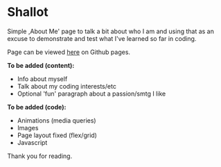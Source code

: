 <h1>Shallot</h1>

<p>
Simple ,About Me' page to talk a bit about who I am and using that as an excuse to demonstrate and test what I've learned so far in coding. 
</p>

<p>
Page can be viewed <a href="https://copcasui.github.io/shallot/">here</a> on Github pages.
</p>

<b>To be added (content):</b>
<ul>
  <li>Info about myself</li>
  <li>Talk about my coding interests/etc</li>
  <li>Optional 'fun' paragraph about a passion/smtg I like</li>
</ul>  

<b>To be added (code):</b>
<ul>
  <li>Animations (media queries)</li>
  <li>Images</li>
  <li>Page layout fixed (flex/grid)</li>
  <li>Javascript</li>
</ul>
 
 Thank you for reading.
